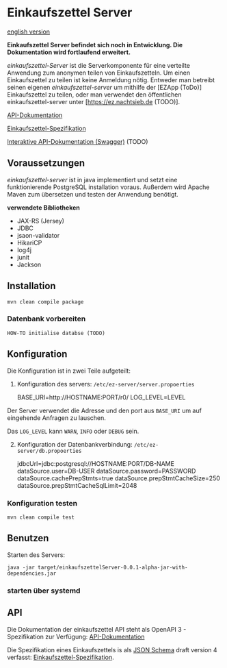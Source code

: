 # Einkaufszettel Server

[english version](README_EN.md)

**Einkaufszettel Server befindet sich noch in Entwicklung. Die Dokumentation wird fortlaufend
erweitert.**

*einkaufszettel-Server* ist die Serverkomponente für eine verteilte Anwendung zum anonymen teilen
von Einkaufszetteln. Um einen Einkaufszettel zu teilen ist keine Anmeldung nötig. Entweder man
betreibt seinen eigenen *einkaufszettel-server* um mithilfe der [EZApp (ToDo)]
Einkaufszettel zu teilen, oder man verwendet den öffentlichen einkaufszettel-server unter
[https://ez.nachtsieb.de (TODO)].

[API-Dokumentation](openapi.yaml)

[Einkaufszettel-Spezifikation](https://nachtsieb.de/ez-schema.json)

[Interaktive API-Dokumentation (Swagger)](https://nachtsieb.de/ez-swagger) (TODO)

## Voraussetzungen

*einkaufszettel-server* ist in java implementiert und setzt eine funktionierende PostgreSQL
installation voraus. Außerdem wird Apache Maven zum übersetzen und testen der Anwendung benötigt.

**verwendete Bibliotheken**

* JAX-RS (Jersey)
* JDBC
* jsaon-validator
* HikariCP
* log4j
* junit
* Jackson


## Installation

    mvn clean compile package

### Datenbank vorbereiten

    HOW-TO initialise databse (TODO)
    

## Konfiguration

Die Konfiguration ist in zwei Teile aufgeteilt:

1. Konfiguration des servers: `/etc/ez-server/server.propoerties`

    BASE_URI=http://HOSTNAME:PORT/r0/
    LOG_LEVEL=LEVEL

Der Server verwendet die Adresse und den port aus `BASE_URI` um auf eingehende Anfragen zu
lauschen.

Das `LOG_LEVEL` kann `WARN`, `INFO` oder `DEBUG` sein.  


2. Konfiguration der Datenbankverbindung: `/etc/ez-server/db.propoerties`

    jdbcUrl=jdbc:postgresql://HOSTNAME:PORT/DB-NAME
    dataSource.user=DB-USER
    dataSource.password=PASSWORD
    dataSource.cachePrepStmts=true
    dataSource.prepStmtCacheSize=250
    dataSource.prepStmtCacheSqlLimit=2048


### Konfiguration testen

    mvn clean compile test


## Benutzen

Starten des Servers: 

    java -jar target/einkaufszettelServer-0.0.1-alpha-jar-with-dependencies.jar

### starten über systemd

## API

Die Dokumentation der einkaufszettel API steht als OpenAPI 3 - Spezifikation zur Verfügung: [API-Dokumentation](openapi.yaml)

Die Spezifikation eines Einkaufszettels is als [JSON Schema](https://json-schema.org/) draft
version 4 verfasst: [Einkaufszettel-Spezifikation](https://nachtsieb.de/ez-schema.json).
